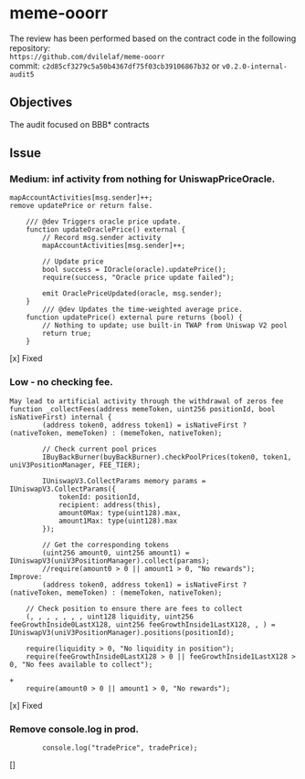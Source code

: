 # meme-ooorr
The review has been performed based on the contract code in the following repository:<br>
`https://github.com/dvilelaf/meme-ooorr` <br>
commit: `c2d85cf3279c5a50b4367df75f03cb39106867b32` or `v0.2.0-internal-audit5` <br>

## Objectives
The audit focused on BBB* contracts <BR>

## Issue
### Medium: inf activity from nothing for UniswapPriceOracle.
```
mapAccountActivities[msg.sender]++;
remove updatePrice or return false.

    /// @dev Triggers oracle price update.
    function updateOraclePrice() external {
        // Record msg.sender activity
        mapAccountActivities[msg.sender]++;

        // Update price
        bool success = IOracle(oracle).updatePrice();
        require(success, "Oracle price update failed");

        emit OraclePriceUpdated(oracle, msg.sender);
    }
        /// @dev Updates the time-weighted average price.
    function updatePrice() external pure returns (bool) {
        // Nothing to update; use built-in TWAP from Uniswap V2 pool
        return true;
    }
```
[x] Fixed

### Low - no checking fee. 
```
May lead to artificial activity through the withdrawal of zeros fee
function _collectFees(address memeToken, uint256 positionId, bool isNativeFirst) internal {
        (address token0, address token1) = isNativeFirst ? (nativeToken, memeToken) : (memeToken, nativeToken);

        // Check current pool prices
        IBuyBackBurner(buyBackBurner).checkPoolPrices(token0, token1, uniV3PositionManager, FEE_TIER);

        IUniswapV3.CollectParams memory params = IUniswapV3.CollectParams({
            tokenId: positionId,
            recipient: address(this),
            amount0Max: type(uint128).max,
            amount1Max: type(uint128).max
        });

        // Get the corresponding tokens
        (uint256 amount0, uint256 amount1) = IUniswapV3(uniV3PositionManager).collect(params);
        //require(amount0 > 0 || amount1 > 0, "No rewards");
Improve:
        (address token0, address token1) = isNativeFirst ? (nativeToken, memeToken) : (memeToken, nativeToken);

    // Check position to ensure there are fees to collect
    (, , , , , , , uint128 liquidity, uint256 feeGrowthInside0LastX128, uint256 feeGrowthInside1LastX128, , ) = IUniswapV3(uniV3PositionManager).positions(positionId);

    require(liquidity > 0, "No liquidity in position");
    require(feeGrowthInside0LastX128 > 0 || feeGrowthInside1LastX128 > 0, "No fees available to collect");

+
    require(amount0 > 0 || amount1 > 0, "No rewards");
```
[x] Fixed

### Remove console.log in prod.
```
        console.log("tradePrice", tradePrice);
```
[]
